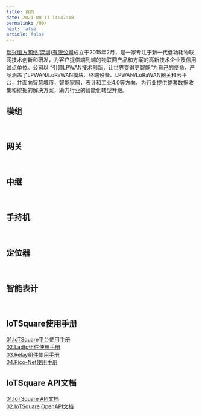 ```yaml
---
title: 首页
date: 2021-08-11 14:47:18
permalink: /00/
next: false
article: false
---
```

[瑞兴恒方网络(深圳)有限公司](https://www.risinghf.com)成立于2015年2月，是一家专注于新一代低功耗物联网技术创新和研发，为客户提供端到端的物联网产品和方案的高新技术企业及信用试点单位。公司以 “引领LPWAN技术创新，让世界变得更智能”为自己的使命，产品涵盖了LPWAN/LoRaWAN模块、终端设备、LPWAN/LoRaWAN网关和云平台，并面向智慧城市，智能家居，表计和工业4.0等方向，为行业提供整套数据收集和挖掘的解决方案，助力行业的智能化转型升级。
## 模组
<br />
<products :tags="['module']" />

## 网关
<br />
<products :tags="['gateway']" />

## 中继
<br />
<products :tags="['relay']" />

## 手持机
<br />
<products :tags="['handheld']" />

## 定位器
<br />
<products :tags="['tracker']" />

## 智能表计
<br />
<products :tags="['smartMeter']" />

## IoTSquare使用手册
[01.IoTSquare平台使用手册](/zh/03/01/01/)
<br>
[02.Ladtp组件使用手册](/zh/03/01/02/)
<br>
[03.Relay组件使用手册](/zh/03/01/03/)
<br>
[04.Pico-Net使用手册](/zh/03/01/04/)

## IoTSquare API文档
[01.IoTSquare API文档](/zh/03/02/01/)
<br>
[02.IoTSquare OpenAPI文档](/zh/03/02/02/)

